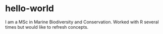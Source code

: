 # hello-world
I am a MSc in Marine Biodiversity and Conservation. 
Worked with R several times but would like to refresh concepts.
